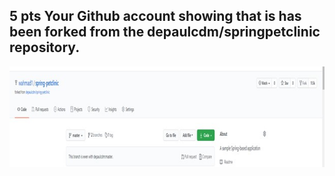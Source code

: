 ## 5 pts Your Github account showing that is has been forked from the depaulcdm/springpetclinic repository.
![Screen Capture #1](images/q1.jpg)
